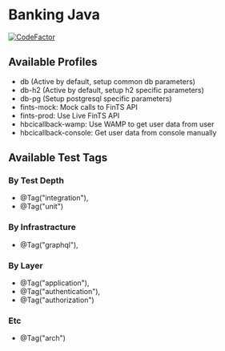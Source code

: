 # Banking Java
[![CodeFactor](https://www.codefactor.io/repository/github/danielr1996/banking-java/badge)](https://www.codefactor.io/repository/github/danielr1996/banking-java)

## Available Profiles
- db (Active by default, setup common db parameters)
- db-h2 (Active by default, setup h2 specific parameters)
- db-pg (Setup postgresql specific parameters)
- fints-mock: Mock calls to FinTS API
- fints-prod: Use Live FinTS API
- hbcicallback-wamp: Use WAMP to get user data from user
- hbcicallback-console: Get user data from console manually

## Available Test Tags
### By Test Depth
- @Tag("integration"),
- @Tag("unit")

### By Infrastracture
- @Tag("graphql"),

### By Layer
- @Tag("application"),
- @Tag("authentication"),
- @Tag("authorization")

### Etc
- @Tag("arch")
